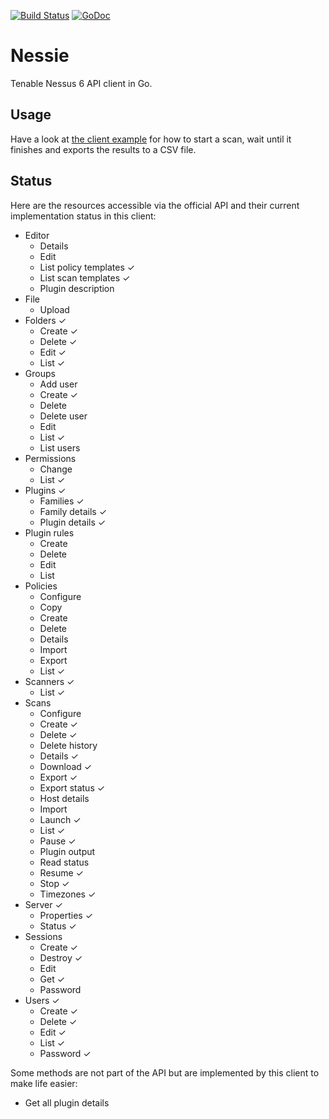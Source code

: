 [![Build Status](https://github.com/attwad/nessie/workflows/Go/badge.svg
)](https://github.com/attwad/nessie/actions)
[![GoDoc](https://godoc.org/github.com/attwad/nessie?status.svg)](https://godoc.org/github.com/attwad/nessie)

Nessie
======

Tenable Nessus 6 API client in Go.


Usage
-----

Have a look at [the client example](https://github.com/attwad/nessie/blob/master/cli/nessie.go) for how to start a scan, wait until it finishes and exports the results to a CSV file.

Status
------

Here are the resources accessible via the official API and their current implementation status in this client:

- Editor
  - Details
  - Edit
  - List policy templates ✓
  - List scan templates ✓
  - Plugin description
- File
  - Upload
- Folders ✓
  - Create ✓
  - Delete ✓
  - Edit ✓
  - List ✓
- Groups
  - Add user
  - Create ✓
  - Delete
  - Delete user
  - Edit
  - List ✓
  - List users
- Permissions
  - Change
  - List ✓
- Plugins ✓
  - Families ✓
  - Family details ✓
  - Plugin details ✓
- Plugin rules
  - Create
  - Delete
  - Edit
  - List
- Policies
  - Configure
  - Copy
  - Create
  - Delete
  - Details
  - Import
  - Export
  - List ✓
- Scanners ✓
  - List ✓
- Scans
  - Configure
  - Create ✓
  - Delete ✓
  - Delete history
  - Details ✓
  - Download ✓
  - Export ✓
  - Export status ✓
  - Host details 
  - Import
  - Launch ✓
  - List ✓
  - Pause ✓
  - Plugin output
  - Read status
  - Resume ✓
  - Stop ✓
  - Timezones ✓
- Server ✓
  - Properties ✓
  - Status ✓ 
- Sessions
  - Create ✓
  - Destroy ✓
  - Edit
  - Get ✓
  - Password
- Users ✓
  - Create ✓
  - Delete ✓
  - Edit ✓
  - List ✓
  - Password ✓

Some methods are not part of the API but are implemented by this client to make life easier:

-  Get all plugin details
